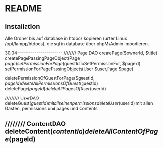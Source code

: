 README
======

Installation
------------

Alle Ordner bis auf database in htdocs kopieren (unter Linux /opt/lampp/htdocs), die sql in database über phpMyAdmin importieren.

30.04-----------------------
//////// Page DAO
createPage($ownerId, $title)
createPagePassingPageObject(Page $page)
setPermissionForPage($guestIdToSetPermissionFor, $pageId)
setPermissionForPagePassingObjects(User $user,Page $page)

deletePermissionOfGuestForPage($guestId, $pageId)
deleteAllPermissionsOfGuest($guestId)
deletePage($pageId)
deleteAllPagesOfUser($userId)

///////// UserDAO
deleteGuest($guestId) mit all seinen permissions
deleteUser($userId) mit allen Gästen, permissions und pages und Contents

//////// ContentDAO
deleteContent($contentId)
deleteAllContentOfPage($pageId)
-------------------------------
